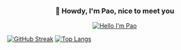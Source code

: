 <p align="center">
  <h3 align="center">👋 Howdy, I'm Pao, nice to meet you</h3>
</p>

<p align="center">
  <a href="https://github.com/woonmapao?tab=stars"><img src="https://readme-typing-svg.demolab.com?font=Noto+Sans&duration=1000&pause=200&color=FF6E96&background=282A3600&center=true&vCenter=true&random=false&width=200&lines=%E6%94%B9%E5%96%84;mejorando;%D8%AA%D8%AD%D8%B3%D9%8A%D9%86;%E0%B8%9E%E0%B8%B1%E0%B8%92%E0%B8%99%E0%B8%B2;Improving" alt="Hello I'm Pao" /></a>

[![GitHub Streak](https://streak-stats.demolab.com?user=woonmapao&theme=dracula&hide_border=true&card_width=1080&dates=F1FA8C&fire=EB5454)](https://github.com/woonmapao?tab=stars)
[![Top Langs](https://github-readme-stats.vercel.app/api/top-langs/?username=woonmapao&theme=dracula&hide_border=true&size_weight=1.5&count_weight=1.5&layout=normal&card_width=1080)](https://github.com/woonmapao?tab=repositories)
